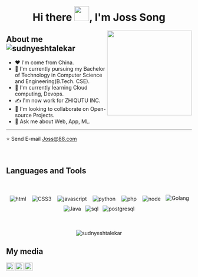 
<h1 align="center">Hi there <img src="https://github.com/sudnyeshtalekar/sudnyeshtalekar/blob/master/Assets/Hi.gif" width="40px">, I'm Joss Song</h1>

<img align='right' src="https://media.giphy.com/media/M9gbBd9nbDrOTu1Mqx/giphy.gif" width="230">

<h2>About me &nbsp;&nbsp; <span align=""> <img src="https://komarev.com/ghpvc/?username=sudnyeshtalekar" alt="sudnyeshtalekar" /> </span></h2>

- ❤  I'm come from China.
- 🔭 I'm currently pursuing my Bachelor of Technology in Computer Science and Engineering(B.Tech. CSE).
- 🌱 I'm currently learning Cloud computing, Devops.
- ✍ I'm now work for ZHIQUTU INC.
- 👯 I'm looking to collaborate on Open-source Projects.
- 💬 Ask me about Web, App, ML.
---

⭐️ Send E-mail  <a href="https://www.google.com/gmail" target="_blank">Joss@88.com</a>

<br />

<h2>Languages and Tools</h2>

<br />
<p align="center">
 <img src="https://img.shields.io/badge/HTML-5-green" alt="html" style="vertical-align:top; margin:6px">
 <img src="https://img.shields.io/badge/CSS-3-yellowgreen" alt="CSS3" style="vertical-align:top; margin:6px">
 <img src="https://img.shields.io/badge/JavaScript-Stable-orange" alt="javascript" style="vertical-align:top; margin:6px">
 <img src="https://img.shields.io/badge/Python-3.9-red" alt="python" style="vertical-align:top; margin:6px">
 <img src="https://img.shields.io/badge/PHP-8-yellowgreen" alt="php" style="vertical-align:top; margin:6px">
 <img src="https://img.shields.io/badge/node-21-lightgrey" alt="node" style="vertical-align:top; margin:6px">
 <img src="https://img.shields.io/badge/Golang-Stable-important" alt="Golang" style="vertical-align:top; margin:4px">
 <img src="https://img.shields.io/badge/Java-11-success" alt="Java" style="vertical-align:top; margin:4px">
 <img src="https://img.shields.io/badge/MySql-8-important" alt="sql" style="vertical-align:top; margin:4px">
 <img src="https://img.shields.io/badge/postgresql-11-red" alt="postgresql" style="vertical-align:top; margin:4px">

</p>
<br />

<p align="center"> <img src="https://github-readme-stats.vercel.app/api?username=JossSong&show_icons=true&theme=dark" alt="sudnyeshtalekar" /> 
</p>

<h2> My media </h2>

<a href="https://twitter.com/">
  <img align="left" alt="Sudnyesh's Twitter" width="22px" src="https://files.catbox.moe/58huqj.svg" />
</a>
<a href="https://linkedin.com/in/">
  <img align="left" alt="Sudnyesh's Linkdein" width="22px" src="https://files.catbox.moe/al40oz.svg" />
</a>
<a href="https://github.com/JossSong">
  <img align="left" alt="Sudnyesh's Github" width="22px" src="https://files.catbox.moe/29p6zd.svg" />
</a>
